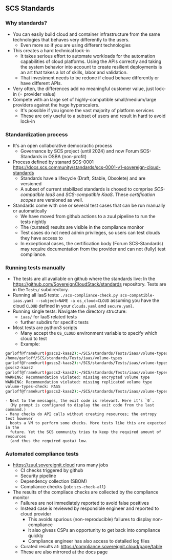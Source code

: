 ## SCS Standards

### Why standards?
* You can easily build cloud and container infrastructure from the same
  technologies that behaves very differently to the users.
    - Even more so if you are using different technologies
* This creates a hard technical lock-in
    - It takes serious effort to automate workloads for the automation
      capabilities of cloud platforms. Using the APIs correctly and
      taking the system behavior into account to create resilient
      deployments is an art that takes a lot of skills, labor and validation.
    - That investment needs to be redone if cloud behave differently
      or have different APIs.
* Very often, the differences add no meaningful customer value, just
  lock-in (= provider value)
* Compete with an large set of highly-compatible small/medium/large
  providers against the huge hyperscalers.
    - It's possible if you ignore the vast majority of platform services
    - These are only useful to a subset of users and result in hard to avoid
      lock-in

### Standardization process
* It's an open collaborative democractic process
    - Governance by SCS project (until 2024) and now Forum SCS-Standards
      in OSBA (non-profit)
* Process defined by stanard SCS-0001 <https://docs.scs.community/standards/scs-0001-v1-sovereign-cloud-standards>
    - Standards have a lifecycle (Draft, Stable, Obsolete) and are versioned
    - A subset of current stabilized standards is chosed to comprise *SCS-compatible IaaS*
      and *SCS-compatible KaaS*. These *certification scopes* are versioned as well.
* Standards come with one or several test cases that can be run manually or automatically
    - We have moved from github actions to a zuul pipeline to run the tests nightly
    - The (curated) results are visible in the compliance monitor
    - Test cases do not need admin privileges, so users can test clouds they have access to
    - In exceptional cases, the certification body (Forum SCS-Standards) may require documentation
      from the provider and can not (fully) test compliance.

### Running tests manually
* The tests are all available on github where the standards live:
  In the <https://github.com/SovereignCloudStack/standards> repository. Tests are in the `Tests/` subdirectory.
* Running all IaaS tests: `./scs-compliance-check.py scs-compatible-iaas.yaml --subject=NAME -a os_cloud=CLOUD`
  assuming you have the cloud `CLOUD` defined in your `clouds.yaml` and `secure.yaml`.
* Running single tests: Navigate the directory structure:
    - `iaas/` for IaaS related tests
    - further subdirs for specific tests
* Most tests are python3 scripts
    - Many accept the `OS_CLOUD` environment variable to specify which cloud to test
    - Example: 
```bash
garloff@framekurt(gxscs2-kaas2):~/SCS/standards/Tests/iaas/volume-types [0]$ pwd
/home/garloff/SCS/standards/Tests/iaas/volume-types
garloff@framekurt(gxscs2-kaas2):~/SCS/standards/Tests/iaas/volume-types [0]$ echo $OS_CLOUD
gxscs2-kaas2
garloff@framekurt(gxscs2-kaas2):~/SCS/standards/Tests/iaas/volume-types [0]$ ./volume-types-check.py 
WARNING: Recommendation violated: missing encrypted volume type
WARNING: Recommendation violated: missing replicated volume type
volume-types-check: PASS
garloff@framekurt(gxscs2-kaas2):~/SCS/standards/Tests/iaas/volume-types [0]$ 
```
    - Next to the messages, the exit code is relevant. Here it's `0`.
      (My prompt is configured to display the exit code from the last command.)
    - Many checks do API calls without creating resources; the entropy test however
      boots a VM to perform some checks. More tests like this are expected in the
      future. Yet the SCS community tries to keep the required amount of resources
      (and thus the required quota) low.

### Automated compliance tests
* <https://zuul.sovereignit.cloud> runs many jobs
    - CI checks triggered by github
    - Security pipeline
    - Dependency collection (SBOM)
    - Compliance checks (job: `scs-check-all`)
* The results of the compliace checks are collected by the compliance monitor
    - Failures are not immediately reported to avoid false positives
    - Instead case is reviewed by responsible engineer and reported to cloud provider
        * This avoids spurious (non-reproducible) failures to display non-compliance
        * It also givess CSPs an opportunity to get back into compliance quickly
        * Compliance engineer has also access to detailed log files
    * Curated results at: <https://compliance.sovereignit.cloud/page/table>
    * These are also mirrored at the docs page
    
